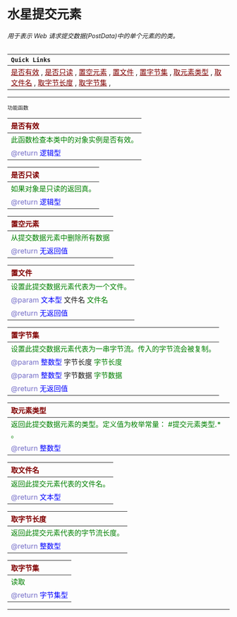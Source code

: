 # 水星提交元素
###### 用于表示 Web 请求提交数据(PostData)中的单个元素的的类。

| `Quick Links` |
|:----|
|<a href="#IsValid"  style="color:rgb(128,0,0)">是否有效</a> , <a href="#IsReadOnly"  style="color:rgb(128,0,0)">是否只读</a> , <a href="#SetToEmpty"  style="color:rgb(128,0,0)">置空元素</a> , <a href="#SetToFile"  style="color:rgb(128,0,0)">置文件</a> , <a href="#SetToBytes"  style="color:rgb(128,0,0)">置字节集</a> , <a href="#GetType"  style="color:rgb(128,0,0)">取元素类型</a> , <a href="#GetFile"  style="color:rgb(128,0,0)">取文件名</a> , <a href="#GetBytesCount"  style="color:rgb(128,0,0)">取字节长度</a> , <a href="#GetBytes"  style="color:rgb(128,0,0)">取字节集</a> , |

---------------------
 `功能函数` <br/>

| <span style="color:rgb(128,0,0)" id="IsValid">是否有效</span> |
|:----|
| <span style="color:rgb(0,128,0)">此函数检查本类中的对象实例是否有效。<span> |
| <span style="color: rgb(117, 110, 200)">@return </span> <span style ="color: blue">逻辑型</span> |


| <span style="color:rgb(128,0,0)" id="IsReadOnly">是否只读</span> |
|:----|
| <span style="color:rgb(0,128,0)">如果对象是只读的返回真。<span> |
| <span style="color: rgb(117, 110, 200)">@return </span> <span style ="color: blue">逻辑型</span> |


| <span style="color:rgb(128,0,0)" id="SetToEmpty">置空元素</span> |
|:----|
| <span style="color:rgb(0,128,0)">从提交数据元素中删除所有数据<span> |
| <span style="color: rgb(117, 110, 200)">@return </span> <span style ="color: blue">无返回值</span> |


| <span style="color:rgb(128,0,0)" id="SetToFile">置文件</span> |
|:----|
| <span style="color:rgb(0,128,0)">设置此提交数据元素代表为一个文件。<span> |
| <span style="color: rgb(117, 110, 200)">@param</span> <span style ="color: blue">文本型</span> 文件名 <span style="color: rgb(0, 128, 0)">文件名</span> | 
| <span style="color: rgb(117, 110, 200)">@return </span> <span style ="color: blue">无返回值</span> |


| <span style="color:rgb(128,0,0)" id="SetToBytes">置字节集</span> |
|:----|
| <span style="color:rgb(0,128,0)">设置此提交数据元素代表为一串字节流。传入的字节流会被复制。<span> |
| <span style="color: rgb(117, 110, 200)">@param</span> <span style ="color: blue">整数型</span> 字节长度 <span style="color: rgb(0, 128, 0)">字节长度</span> | 
| <span style="color: rgb(117, 110, 200)">@param</span> <span style ="color: blue">整数型</span> 字节数据 <span style="color: rgb(0, 128, 0)">字节数据</span> | 
| <span style="color: rgb(117, 110, 200)">@return </span> <span style ="color: blue">无返回值</span> |


| <span style="color:rgb(128,0,0)" id="GetType">取元素类型</span> |
|:----|
| <span style="color:rgb(0,128,0)">返回此提交数据元素的类型。定义值为枚举常量： #提交元素类型.* 。<span> |
| <span style="color: rgb(117, 110, 200)">@return </span> <span style ="color: blue">整数型</span> |


| <span style="color:rgb(128,0,0)" id="GetFile">取文件名</span> |
|:----|
| <span style="color:rgb(0,128,0)">返回此提交元素代表的文件名。<span> |
| <span style="color: rgb(117, 110, 200)">@return </span> <span style ="color: blue">文本型</span> |


| <span style="color:rgb(128,0,0)" id="GetBytesCount">取字节长度</span> |
|:----|
| <span style="color:rgb(0,128,0)">返回此提交元素代表的字节流长度。<span> |
| <span style="color: rgb(117, 110, 200)">@return </span> <span style ="color: blue">整数型</span> |


| <span style="color:rgb(128,0,0)" id="GetBytes">取字节集</span> |
|:----|
| <span style="color:rgb(0,128,0)">读取|读取长度|个字节流数据写入到字节流缓冲区, 返回值为实际写入的字节数。<span> |
| <span style="color: rgb(117, 110, 200)">@return </span> <span style ="color: blue">字节集型</span> |


----------------------

<link rel="stylesheet" href="../gitalk.min.css">
<script src="../gitalk.min.js"></script>
<div id="gitalk-container"></div>
<script>
    var gitalk = new Gitalk({
        clientID: 'd17d49be2e680b77a84d',
        clientSecret:'9364cb456dda6401cb71d65092489e75c9f11872',
        repo: 'ecef_comment',
        owner: 'kirino17',
        admin: ['kirino17'],
        id: location.pathname
    });
    gitalk.render('gitalk-container');
</script>
